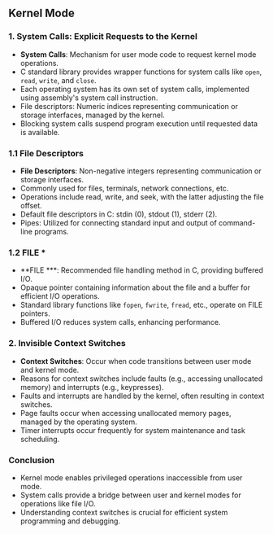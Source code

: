 ## Kernel Mode

### 1. System Calls: Explicit Requests to the Kernel

- **System Calls**: Mechanism for user mode code to request kernel mode operations.
- C standard library provides wrapper functions for system calls like `open`, `read`, `write`, and `close`.
- Each operating system has its own set of system calls, implemented using assembly's system call instruction.
- File descriptors: Numeric indices representing communication or storage interfaces, managed by the kernel.
- Blocking system calls suspend program execution until requested data is available.

### 1.1 File Descriptors

- **File Descriptors**: Non-negative integers representing communication or storage interfaces.
- Commonly used for files, terminals, network connections, etc.
- Operations include read, write, and seek, with the latter adjusting the file offset.
- Default file descriptors in C: stdin (0), stdout (1), stderr (2).
- Pipes: Utilized for connecting standard input and output of command-line programs.

### 1.2 FILE *

- **FILE ***: Recommended file handling method in C, providing buffered I/O.
- Opaque pointer containing information about the file and a buffer for efficient I/O operations.
- Standard library functions like `fopen`, `fwrite`, `fread`, etc., operate on FILE pointers.
- Buffered I/O reduces system calls, enhancing performance.

### 2. Invisible Context Switches

- **Context Switches**: Occur when code transitions between user mode and kernel mode.
- Reasons for context switches include faults (e.g., accessing unallocated memory) and interrupts (e.g., keypresses).
- Faults and interrupts are handled by the kernel, often resulting in context switches.
- Page faults occur when accessing unallocated memory pages, managed by the operating system.
- Timer interrupts occur frequently for system maintenance and task scheduling.

### Conclusion

- Kernel mode enables privileged operations inaccessible from user mode.
- System calls provide a bridge between user and kernel modes for operations like file I/O.
- Understanding context switches is crucial for efficient system programming and debugging.
